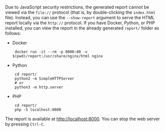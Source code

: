 [//]: # (title: Open an HTML Report)

Due to JavaScript security restrictions, the generated report cannot be viewed via the `file://` protocol (that is, by double-clicking the `index.html` file). Instead, you can use the `--show-report` argument to serve the HTML report locally via the `http://` protocol.
If you have Docker, Python, or PHP installed, you can view the report in the already generated `report/` folder as follows:
- Docker

  ```shell
   docker run -it --rm -p 8000:80 -v $(pwd)/report:/usr/share/nginx/html nginx
   ```  
- Python  
  
  ```shell
   cd report/
   python2 -m SimpleHTTPServer
   # or
   python3 -m http.server
   ```
- PHP  
  
  ```shell
   cd report/
   php -S localhost:8000
   ```

The report is available at [http://localhost:8000](http://localhost:8000). You can stop the web server by pressing `Ctrl-C`.
